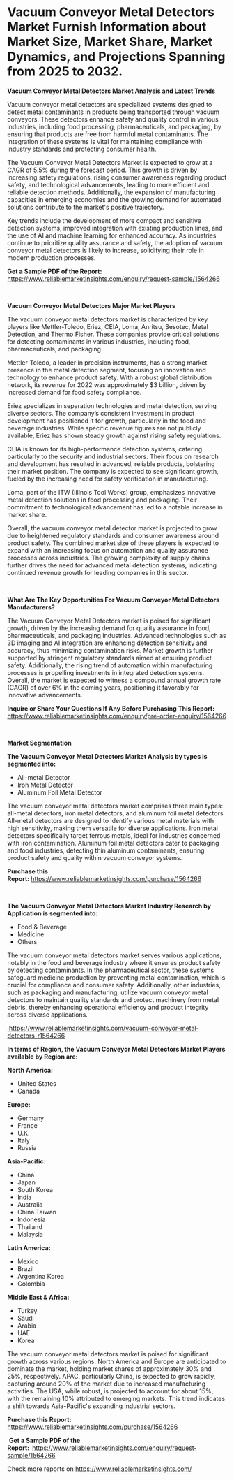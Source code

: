 <p><h1>Vacuum Conveyor Metal Detectors Market Furnish Information about Market Size, Market Share, Market Dynamics, and Projections Spanning from 2025 to 2032.</h1></p><p><strong>Vacuum Conveyor Metal Detectors Market Analysis and Latest Trends</strong></p>
<p><p>Vacuum conveyor metal detectors are specialized systems designed to detect metal contaminants in products being transported through vacuum conveyors. These detectors enhance safety and quality control in various industries, including food processing, pharmaceuticals, and packaging, by ensuring that products are free from harmful metal contaminants. The integration of these systems is vital for maintaining compliance with industry standards and protecting consumer health.</p><p>The Vacuum Conveyor Metal Detectors Market is expected to grow at a CAGR of 5.5% during the forecast period. This growth is driven by increasing safety regulations, rising consumer awareness regarding product safety, and technological advancements, leading to more efficient and reliable detection methods. Additionally, the expansion of manufacturing capacities in emerging economies and the growing demand for automated solutions contribute to the market's positive trajectory.</p><p>Key trends include the development of more compact and sensitive detection systems, improved integration with existing production lines, and the use of AI and machine learning for enhanced accuracy. As industries continue to prioritize quality assurance and safety, the adoption of vacuum conveyor metal detectors is likely to increase, solidifying their role in modern production processes.</p></p>
<p><strong>Get a Sample PDF of the Report:&nbsp;</strong> <a href="https://www.reliablemarketinsights.com/enquiry/request-sample/1564266?utm_campaign=3257&utm_medium=2&utm_source=Github&utm_content=ia&utm_term=11042025&utm_id=vacuum-conveyor-metal-detectors">https://www.reliablemarketinsights.com/enquiry/request-sample/1564266</a></p>
<p>&nbsp;</p>
<p><strong>Vacuum Conveyor Metal Detectors Major Market Players</strong></p>
<p><p>The vacuum conveyor metal detectors market is characterized by key players like Mettler-Toledo, Eriez, CEIA, Loma, Anritsu, Sesotec, Metal Detection, and Thermo Fisher. These companies provide critical solutions for detecting contaminants in various industries, including food, pharmaceuticals, and packaging.</p><p>Mettler-Toledo, a leader in precision instruments, has a strong market presence in the metal detection segment, focusing on innovation and technology to enhance product safety. With a robust global distribution network, its revenue for 2022 was approximately $3 billion, driven by increased demand for food safety compliance.</p><p>Eriez specializes in separation technologies and metal detection, serving diverse sectors. The company’s consistent investment in product development has positioned it for growth, particularly in the food and beverage industries. While specific revenue figures are not publicly available, Eriez has shown steady growth against rising safety regulations.</p><p>CEIA is known for its high-performance detection systems, catering particularly to the security and industrial sectors. Their focus on research and development has resulted in advanced, reliable products, bolstering their market position. The company is expected to see significant growth, fueled by the increasing need for safety verification in manufacturing.</p><p>Loma, part of the ITW (Illinois Tool Works) group, emphasizes innovative metal detection solutions in food processing and packaging. Their commitment to technological advancement has led to a notable increase in market share.</p><p>Overall, the vacuum conveyor metal detector market is projected to grow due to heightened regulatory standards and consumer awareness around product safety. The combined market size of these players is expected to expand with an increasing focus on automation and quality assurance processes across industries. The growing complexity of supply chains further drives the need for advanced metal detection systems, indicating continued revenue growth for leading companies in this sector.</p></p>
<p>&nbsp;</p>
<p><strong>What Are The Key Opportunities For Vacuum Conveyor Metal Detectors Manufacturers?</strong></p>
<p><p>The Vacuum Conveyor Metal Detectors market is poised for significant growth, driven by the increasing demand for quality assurance in food, pharmaceuticals, and packaging industries. Advanced technologies such as 3D imaging and AI integration are enhancing detection sensitivity and accuracy, thus minimizing contamination risks. Market growth is further supported by stringent regulatory standards aimed at ensuring product safety. Additionally, the rising trend of automation within manufacturing processes is propelling investments in integrated detection systems. Overall, the market is expected to witness a compound annual growth rate (CAGR) of over 6% in the coming years, positioning it favorably for innovative advancements.</p></p>
<p><strong>Inquire or Share Your Questions If Any Before Purchasing This Report:</strong> <a href="https://www.reliablemarketinsights.com/enquiry/pre-order-enquiry/1564266?utm_campaign=3257&utm_medium=2&utm_source=Github&utm_content=ia&utm_term=11042025&utm_id=vacuum-conveyor-metal-detectors">https://www.reliablemarketinsights.com/enquiry/pre-order-enquiry/1564266</a></p>
<p>&nbsp;</p>
<p><strong>Market Segmentation</strong></p>
<p><strong>The Vacuum Conveyor Metal Detectors Market Analysis by types is segmented into:</strong></p>
<p><ul><li>All-metal Detector</li><li>Iron Metal Detector</li><li>Aluminum Foil Metal Detector</li></ul></p>
<p><p>The vacuum conveyor metal detectors market comprises three main types: all-metal detectors, iron metal detectors, and aluminum foil metal detectors. All-metal detectors are designed to identify various metal materials with high sensitivity, making them versatile for diverse applications. Iron metal detectors specifically target ferrous metals, ideal for industries concerned with iron contamination. Aluminum foil metal detectors cater to packaging and food industries, detecting thin aluminum contaminants, ensuring product safety and quality within vacuum conveyor systems.</p></p>
<p><strong>Purchase this Report:&nbsp;</strong><a href="https://www.reliablemarketinsights.com/purchase/1564266?utm_campaign=3257&utm_medium=2&utm_source=Github&utm_content=ia&utm_term=11042025&utm_id=vacuum-conveyor-metal-detectors">https://www.reliablemarketinsights.com/purchase/1564266</a></p>
<p>&nbsp;</p>
<p><strong>The Vacuum Conveyor Metal Detectors Market Industry Research by Application is segmented into:</strong></p>
<p><ul><li>Food & Beverage</li><li>Medicine</li><li>Others</li></ul></p>
<p><p>The vacuum conveyor metal detectors market serves various applications, notably in the food and beverage industry where it ensures product safety by detecting contaminants. In the pharmaceutical sector, these systems safeguard medicine production by preventing metal contamination, which is crucial for compliance and consumer safety. Additionally, other industries, such as packaging and manufacturing, utilize vacuum conveyor metal detectors to maintain quality standards and protect machinery from metal debris, thereby enhancing operational efficiency and product integrity across diverse applications.</p></p>
<p><a href="https://www.reliablemarketinsights.com/vacuum-conveyor-metal-detectors-r1564266?utm_campaign=3257&utm_medium=2&utm_source=Github&utm_content=ia&utm_term=11042025&utm_id=vacuum-conveyor-metal-detectors">&nbsp;https://www.reliablemarketinsights.com/vacuum-conveyor-metal-detectors-r1564266</a></p>
<p><strong>In terms of Region, the Vacuum Conveyor Metal Detectors Market Players available by Region are:</strong></p>
<p>
    <p> <strong> North America: </strong>
        <ul>
            <li>United States</li>
            <li>Canada</li>
        </ul>
        </p> 
    <p> <strong> Europe: </strong>
        <ul>
            <li>Germany</li>
            <li>France</li>
            <li>U.K.</li>
            <li>Italy</li>
            <li>Russia</li>
        </ul>
        </p> 
    <p> <strong> Asia-Pacific: </strong>
        <ul>
            <li>China</li>
            <li>Japan</li>
            <li>South Korea</li>
            <li>India</li>
            <li>Australia</li>
            <li>China Taiwan</li>
            <li>Indonesia</li>
            <li>Thailand</li>
            <li>Malaysia</li>
        </ul>
        </p> 
    <p> <strong> Latin America: </strong>
        <ul>
            <li>Mexico</li>
            <li>Brazil</li>
            <li>Argentina Korea</li>
            <li>Colombia</li>
        </ul>
        </p> 
    <p> <strong> Middle East & Africa: </strong>
        <ul>
            <li>Turkey</li>
            <li>Saudi</li>
            <li>Arabia</li>
            <li>UAE</li>
            <li>Korea</li>
        </ul>
    </p>
    </p>
<p><p>The vacuum conveyor metal detectors market is poised for significant growth across various regions. North America and Europe are anticipated to dominate the market, holding market shares of approximately 30% and 25%, respectively. APAC, particularly China, is expected to grow rapidly, capturing around 20% of the market due to increased manufacturing activities. The USA, while robust, is projected to account for about 15%, with the remaining 10% attributed to emerging markets. This trend indicates a shift towards Asia-Pacific's expanding industrial sectors.</p></p>
<p><strong>Purchase this Report: </strong><a href="https://www.reliablemarketinsights.com/purchase/1564266?utm_campaign=3257&utm_medium=2&utm_source=Github&utm_content=ia&utm_term=11042025&utm_id=vacuum-conveyor-metal-detectors">https://www.reliablemarketinsights.com/purchase/1564266</a></p>
<p>&nbsp;<strong>Get a Sample PDF of the Report:&nbsp;&nbsp;</strong><a href="https://www.reliablemarketinsights.com/enquiry/request-sample/1564266?utm_campaign=3257&utm_medium=2&utm_source=Github&utm_content=ia&utm_term=11042025&utm_id=vacuum-conveyor-metal-detectors">https://www.reliablemarketinsights.com/enquiry/request-sample/1564266</a></p>
<p><strong></strong></p>
<p>Check more reports on <a href="https://www.reliablemarketinsights.com/?utm_campaign=3257&utm_medium=2&utm_source=Github&utm_content=ia&utm_term=11042025&utm_id=vacuum-conveyor-metal-detectors">https://www.reliablemarketinsights.com/</a></p>